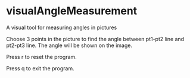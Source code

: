 # visualAngleMeasurement
A visual tool for measuring angles in pictures

Choose 3 points in the picture to find the angle between pt1-pt2 line and pt2-pt3 line.
The angle will be shown on the image.

Press r to reset the program.

Press q to exit the program.
